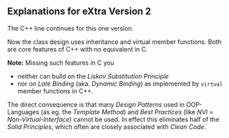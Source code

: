 ## Explanations for eXtra Version 2

The C++ line continues for this one version.

Now the class design uses inheritance and virtual member
functions. Both are core features of C++ with no equivalent in C.

**Note:** Missing such features in C you

* neither can build on the *Liskov Substitution Principle*
* nor on *Late Binding* (aka. *Dynamic Binding*) as implemented by
  `virtual` member functions in C++.

The direct consequence is that many *Design Patterns* used in
OOP-Languages (as eg. the *Template Method*) and *Best Practices*
(like *NVI* = *Non-Virtual-Interface*) cannot be used. In effect
this eliminates half of the *Solid Principles*, which often are
closely associated with *Clean Code*.
